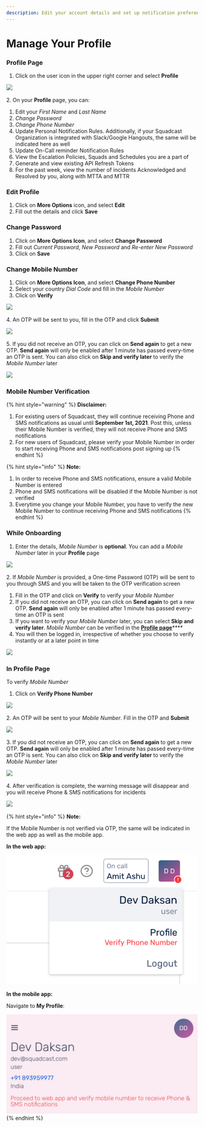 ```yaml
---
description: Edit your account details and set up notification preferences
---
```


# Manage Your Profile

### Profile Page <a href="#profile-page" id="profile-page"></a>

1. Click on the user icon in the upper right corner and select **Profile**

![](../.gitbook/assets/manage\_your\_profile\_1.png)

2\. On your **Profile** page, you can:

1. Edit your _First Name_ and _Last Name_
2. _Change Password_
3. _Change Phone Number_
4. Update Personal Notification Rules. Additionally, if your Squadcast Organization is integrated with Slack/Google Hangouts, the same will be indicated here as well
5. Update On-Call reminder Notification Rules
6. View the Escalation Policies, Squads and Schedules you are a part of
7. Generate and view existing API Refresh Tokens
8. For the past week, view the number of incidents Acknowledged and Resolved by you, along with MTTA and MTTR

### Edit Profile <a href="#edit-profile" id="edit-profile"></a>

1. Click on **More Options** icon, and select **Edit**
2. Fill out the details and click **Save**

### Change Password <a href="#change-password" id="change-password"></a>

1. Click on **More Options Icon**, and select **Change Password**
2. Fill out _Current Password_, _New Password_ and _Re-enter New Password_
3. Click on **Save**

### Change Mobile Number <a href="#change-mobile-number" id="change-mobile-number"></a>

1. Click on **More Options Icon**, and select **Change Phone Number**
2. Select your country _Dial Code_ and fill in the _Mobile Number_
3. Click on **Verify**

![](<../.gitbook/assets/manage\_account\_11 (1).png>)

4\. An OTP will be sent to you, fill in the OTP and click **Submit**

![](<../.gitbook/assets/manage\_account\_12 (1).png>)

5\. If you did not receive an OTP, you can click on **Send again** to get a new OTP. **Send again** will only be enabled after 1 minute has passed every-time an OTP is sent. You can also click on **Skip and verify later** to verify the _Mobile Number_ later

![](<../.gitbook/assets/manage\_account\_13 (2).png>)

### Mobile Number Verification <a href="#mobile-number-verification" id="mobile-number-verification"></a>

{% hint style="warning" %}
**Disclaimer:**

1. For existing users of Squadcast, they will continue receiving Phone and SMS notifications as usual until **September 1st, 2021**. Post this, unless their Mobile Number is verified, they will not receive Phone and SMS notifications
2. For new users of Squadcast, please verify your Mobile Number in order to start receiving Phone and SMS notifications post signing up
{% endhint %}

{% hint style="info" %}
**Note:**

1. In order to receive Phone and SMS notifications, ensure a valid Mobile Number is entered
2. Phone and SMS notifications will be disabled if the Mobile Number is not verified
3. Everytime you change your Mobile Number, you have to verify the new Mobile Number to continue receiving Phone and SMS notifications
{% endhint %}

### While Onboarding <a href="#while-onboarding" id="while-onboarding"></a>

1. Enter the details, _Mobile Number_ is **optional**. You can add a _Mobile Number_ later in your **Profile** page

![](../.gitbook/assets/manage\_account\_4.png)

2\. If _Mobile Number_ is provided, a One-time Password (OTP) will be sent to you through SMS and you will be taken to the OTP verification screen

1. Fill in the OTP and click on **Verify** to verify your _Mobile Number_
2. If you did not receive an OTP, you can click on **Send again** to get a new OTP. **Send again** will only be enabled after 1 minute has passed every-time an OTP is sent
3. If you want to verify your _Mobile Number_ later, you can select **Skip and verify later**. _Mobile Number_ can be verified in the [**Profile page**](manage-your-profile.md)****
4. You will then be logged in, irrespective of whether you choose to verify instantly or at a later point in time

![](../.gitbook/assets/manage\_account\_5.png)

### In Profile Page <a href="#in-profile-page" id="in-profile-page"></a>

To verify _Mobile Number_

1. Click on **Verify Phone Number**

![](../.gitbook/assets/manage\_account\_6.png)

2\. An OTP will be sent to your _Mobile Number_. Fill in the OTP and **Submit**

![](../.gitbook/assets/manage\_account\_7.png)

3\. If you did not receive an OTP, you can click on **Send again** to get a new OTP. **Send again** will only be enabled after 1 minute has passed every-time an OTP is sent. You can also click on **Skip and verify later** to verify the _Mobile Number_ later

![](<../.gitbook/assets/manage\_account\_13 (1).png>)

4\. After verification is complete, the warning message will disappear and you will receive Phone & SMS notifications for incidents

![](../.gitbook/assets/manage\_account\_8.png)

{% hint style="info" %}
**Note:**

If the Mobile Number is not verified via OTP, the same will be indicated in the web app as well as the mobile app.

**In the web app:**

<img src="../.gitbook/assets/manage_account_14.png" alt="" data-size="original">

**In the mobile app:**

Navigate to **My Profile**:

<img src="../.gitbook/assets/manage_account_15.png" alt="" data-size="original">
{% endhint %}
